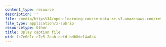 ```yaml
---
content_type: resource
description: ''
file: /media/https%3A/open-learning-course-data-rc.s3.amazonaws.com/res-18-007-calculus-revisited-multivariable-calculus-fall-2011/fc7e0d1cc7e52eabcefdbdb8de14a0c4_JAxRgACOQtA.srt
file_type: application/x-subrip
resourcetype: Other
title: 3play caption file
uid: fc7e0d1c-c7e5-2eab-cefd-bdb8de14a0c4
---
```

